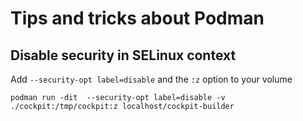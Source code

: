 # Tips and tricks about Podman

## Disable security in SELinux context

Add `--security-opt label=disable` and the `:z` option to your volume

    podman run -dit  --security-opt label=disable -v ./cockpit:/tmp/cockpit:z localhost/cockpit-builder


